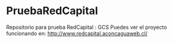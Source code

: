 # PruebaRedCapital
Repositorio para prueba RedCapital : GCS
Puedes ver el proyecto funcionando en:
http://www.redcapital.aconcaguaweb.cl/
